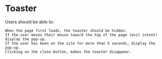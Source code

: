 # Toaster

Users should be able to:

    When the page first loads, the toaster should be hidden. 
    If the user moves their mouse toward the top of the page (exit intent) display the pop-up. 
    If the user has been on the site for more than 5 seconds, display the pop-up.
    Clicking on the close button, makes the toaster disappear.
